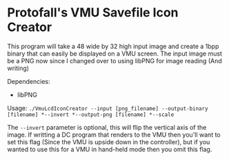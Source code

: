# Protofall's VMU Savefile Icon Creator

This program will take a 48 wide by 32 high input image and create a 1bpp binary that can easily be displayed on a VMU screen. The input image must be a PNG now since I changed over to using libPNG for image reading (And writing)

Dependencies:

+ libPNG

Usage:
`./VmuLcdIconCreator --input [png_filename] --output-binary [filename] *--invert *--output-png [filename] *--scale`

The `--invert` parameter is optional, this will flip the vertical axis of the image. If writting a DC program that renders to the VMU then you'll want to set this flag (Since the VMU is upside down in the controller), but if you wanted to use this for a VMU in hand-held mode then you omit this flag.

